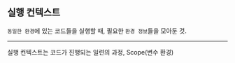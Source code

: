 ## 실행 컨텍스트

`동일한 환경`에 있는 코드들을 실행할 때, 필요한 `환경 정보`들을 모아둔 것.

---

실행 컨텍스트는 코드가 진행되는 일련의 과정, Scope(변수 환경)
